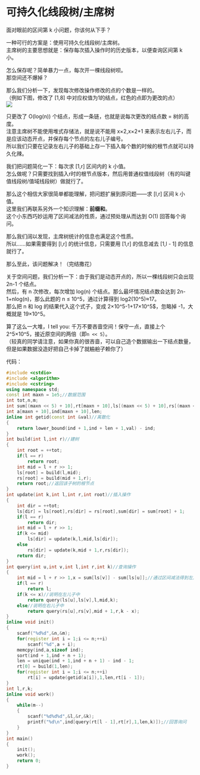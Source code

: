 # 可持久化线段树/主席树
面对眼前的区间第 k 小问题，你该何从下手？

一种可行的方案是：使用可持久化线段树/主席树。  
主席树的主要思想就是：保存每次插入操作时的历史版本，以便查询区间第 k 小。

怎么保存呢？简单暴力一点，每次开一棵线段树呗。  
那空间还不爆掉？

那么我们分析一下，发现每次修改操作修改的点的个数是一样的。  
（例如下图，修改了 [1,8] 中对应权值为1的结点，红色的点即为更改的点）  
![](https://i.loli.net/2018/08/04/5b6503acf15f9.png)

只更改了 O(log(n)) 个结点，形成一条链，也就是说每次更改的结点数 = 树的高度。  
注意主席树不能使用堆式存储法，就是说不能用 x×2,x×2+1 来表示左右儿子，而是应该动态开点，并保存每个节点的左右儿子编号。  
所以我们只要在记录左右儿子的基础上存一下插入每个数的时候的根节点就可以持久化辣。

我们把问题简化一下：每次求 [1,r] 区间内的 k 小值。  
怎么做呢？只需要找到插入r时的根节点版本，然后用普通权值线段树（有的叫键值线段树/值域线段树）做就行了。

那么这个相信大家很简单都能理解，把问题扩展到原问题——求 [l,r] 区间 k 小值。  
这里我们再联系另外一个知识理解：**前缀和**。  
这个小东西巧妙运用了区间减法的性质，通过预处理从而达到 O(1) 回答每个询问。

那么我们阔以发现，主席树统计的信息也满足这个性质。  
所以……如果需要得到 [l,r] 的统计信息，只需要用 [1,r] 的信息减去 [1,l - 1] 的信息就行了。

那么至此，该问题解决！（完结撒花）

关于空间问题，我们分析一下：由于我们是动态开点的，所以一棵线段树只会出现 2n-1 个结点。  
然后，有 n 次修改，每次增加 log(n) 个结点。那么最坏情况结点数会达到 2n-1+nlog(n)，那么此题的 n ≤ 10^5，通过计算得到 log2(10^5)≈17。  
那么把 n 和 log 的结果代入这个式子，变成 2×10^5-1+17×10^5$，忽略掉 -1，大概就是 19×10^5。

算了这么一大堆，I tell you: 千万不要吝啬空间！保守一点，直接上个 2^5×10^5，接近原空间的两倍（即`n << 5`）。  
（较真的同学请注意，如果你真的很吝啬，可以自己造个数据输出一下结点数量，但是如果数据没造好把自己卡掉了就~~尴尬了~~赖你了）

代码：
```cpp
#include <cstdio>
#include <algorithm>
#include <cstring>
using namespace std;
const int maxn = 1e5;//数据范围
int tot,n,m;
int sum[(maxn << 5) + 10],rt[maxn + 10],ls[(maxn << 5) + 10],rs[(maxn << 5) + 10];
int a[maxn + 10],ind[maxn + 10],len;
inline int getid(const int &val)//离散化
{
	return lower_bound(ind + 1,ind + len + 1,val) - ind;
}
int build(int l,int r)//建树
{
	int root = ++tot;
	if(l == r)
		return root;
	int mid = l + r >> 1;
	ls[root] = build(l,mid);
	rs[root] = build(mid + 1,r);
	return root;//返回该子树的根节点
}
int update(int k,int l,int r,int root)//插入操作
{
	int dir = ++tot;
	ls[dir] = ls[root],rs[dir] = rs[root],sum[dir] = sum[root] + 1;
	if(l == r)
		return dir;
	int mid = l + r >> 1;
	if(k <= mid)
		ls[dir] = update(k,l,mid,ls[dir]);
	else
		rs[dir] = update(k,mid + 1,r,rs[dir]);
	return dir;
}
int query(int u,int v,int l,int r,int k)//查询操作
{
	int mid = l + r >> 1,x = sum[ls[v]] - sum[ls[u]];//通过区间减法得到左儿子的信息
	if(l == r)
		return l;
	if(k <= x)//说明在左儿子中
		return query(ls[u],ls[v],l,mid,k);
	else//说明在右儿子中
		return query(rs[u],rs[v],mid + 1,r,k - x);
}
inline void init()
{
	scanf("%d%d",&n,&m);
	for(register int i = 1;i <= n;++i)
		scanf("%d",a + i);
	memcpy(ind,a,sizeof ind);
	sort(ind + 1,ind + n + 1);
	len = unique(ind + 1,ind + n + 1) - ind - 1;
	rt[0] = build(1,len);
	for(register int i = 1;i <= n;++i)
		rt[i] = update(getid(a[i]),1,len,rt[i - 1]);
}
int l,r,k;
inline void work()
{
	while(m--)
	{
		scanf("%d%d%d",&l,&r,&k);
		printf("%d\n",ind[query(rt[l - 1],rt[r],1,len,k)]);//回答询问
	}
}
int main()
{
	init();
	work();
    return 0;
}

```
